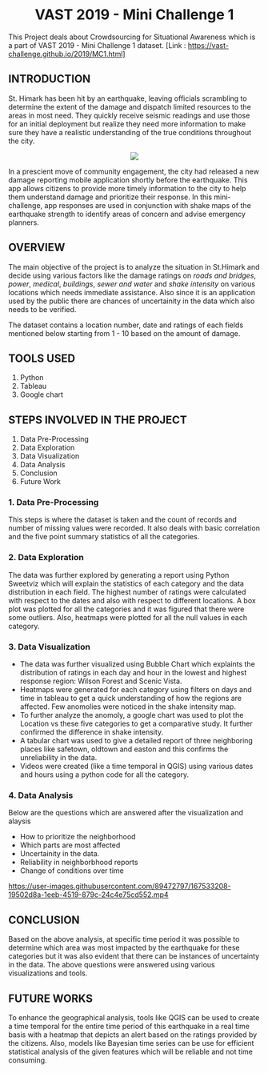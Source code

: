 <h1 align="center">VAST 2019 - Mini Challenge 1</h1>
  
This Project deals about Crowdsourcing for Situational Awareness which is a part of VAST 2019 - Mini Challenge 1 dataset.
[Link : https://vast-challenge.github.io/2019/MC1.html]
  
## INTRODUCTION
  
St. Himark has been hit by an earthquake, leaving officials scrambling to determine the extent of the damage and dispatch limited resources to the areas in most need. They quickly receive seismic readings and use those for an initial deployment but realize they need more information to make sure they have a realistic understanding of the true conditions throughout the city.

<p align="center">
  <img src="https://github.com/AshiniAnantharaman/Visual_Analytics_Project/blob/main/St.Himark_Map.png" />
</p>

In a prescient move of community engagement, the city had released a new damage reporting mobile application shortly before the earthquake. This app allows citizens to provide more timely information to the city to help them understand damage and prioritize their response. In this mini-challenge, app responses are used in conjunction with shake maps of the earthquake strength to identify areas of concern and advise emergency planners. 

## OVERVIEW
The main objective of the project is to analyze the situation in St.Himark and decide using various factors like the damage ratings on *roads and bridges*,  *power*, *medical*, *buildings*, *sewer and water* and *shake intensity* on various locations which needs immediate assistance. Also since it is an application used by the public there are chances of uncertainity in the data which also needs to be verified.

The dataset contains a location number, date and ratings of each fields mentioned below starting from 1 - 10 based on the amount of damage.

## TOOLS USED
1. Python 
2. Tableau
3. Google chart

## STEPS INVOLVED IN THE PROJECT
1.  Data Pre-Processing
2.  Data Exploration
4.  Data Visualization
5.  Data Analysis
6.  Conclusion
7.  Future Work

### 1. Data Pre-Processing
This steps is where the dataset is taken and the count of records and number of missing values were recorded. It also deals with basic correlation and the five point summary statistics of all the categories.
    
### 2. Data Exploration
The data was further explored by generating a report using Python Sweetviz which will explain the statistics of each category and the data distribution in each field. The highest number of ratings were calculated with respect to the dates and also with respect to different locations. A box plot was plotted for all the categories and it was figured that there were some outliers. Also, heatmaps were plotted for all the null values in each category.
    
### 3. Data Visualization
 - The data was further visualized using Bubble Chart which explaints the distribution of ratings in each day and hour in the lowest and highest response region: Wilson Forest and Scenic Vista.
 - Heatmaps were generated for each category using filters on days and time in tableau to get a quick understanding of how the regions are affected. Few anomolies were noticed in the shake intensity map.
 - To further analyze the anomoly, a google chart was used to plot the Location vs these five categories to get a comparative study. It further confirmed the difference in shake intensity.
 - A tabular chart was used to give a detailed report of three neighboring places like safetown, oldtown and easton and this confirms the unreliability in the data.
 - Videos were created (like a time temporal in QGIS) using various dates and hours using a python code for all the category.

### 4. Data Analysis
Below are the questions which are answered after the visualization and alaysis  
 - How to prioritize the neighborhood
 - Which parts are most affected
 - Uncertainity in the data.
 - Reliability in neighborbhood reports
 - Change of conditions over time

https://user-images.githubusercontent.com/89472797/167533208-19502d8a-1eeb-4519-879c-24c4e75cd552.mp4

## CONCLUSION
Based on the above analysis, at specific time period it was possible to determine which area was most impacted by the earthquake for these categories but it was also evident that there can be instances of uncertainty in the data. The above questions were answered using various visualizations and tools.

## FUTURE WORKS
To enhance the geographical analysis, tools like QGIS can be used to create a time temporal for the entire time period of this earthquake in a real time basis with a heatmap that depicts an alert based on the ratings provided by the citizens. Also, models like Bayesian time series can be use for efficient statistical analysis of the given features which will be reliable and not time consuming.


  
